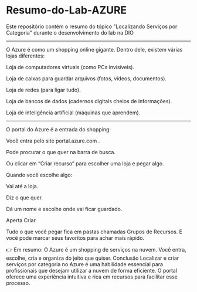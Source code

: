 # Resumo-do-Lab-AZURE
Este repositório contém o resumo do tópico "Localizando Serviços por Categoria" durante o desenvolvimento do lab na DIO

-----------------------------------------
O Azure é como um shopping online gigante.
Dentro dele, existem várias lojas diferentes:

Loja de computadores virtuais (como PCs invisíveis).

Loja de caixas para guardar arquivos (fotos, vídeos, documentos).

Loja de redes (para ligar tudo).

Loja de bancos de dados (cadernos digitais cheios de informações).

Loja de inteligência artificial (máquinas que aprendem).

-----------------------------------------------------

O portal do Azure é a entrada do shopping:

Você entra pelo site portal.azure.com
.

Pode procurar o que quer na barra de busca.

Ou clicar em “Criar recurso” para escolher uma loja e pegar algo.

Quando você escolhe algo:

Vai até a loja.

Diz o que quer.

Dá um nome e escolhe onde vai ficar guardado.

Aperta Criar.

Tudo o que você pegar fica em pastas chamadas Grupos de Recursos.
E você pode marcar seus favoritos para achar mais rápido.

👉 Em resumo: O Azure é um shopping de serviços na nuvem.
Você entra, escolhe, cria e organiza do jeito que quiser.
Conclusão
Localizar e criar serviços por categoria no Azure é uma habilidade essencial para profissionais que desejam utilizar a nuvem de forma eficiente. O portal oferece uma experiência intuitiva e rica em recursos para facilitar esse processo.
